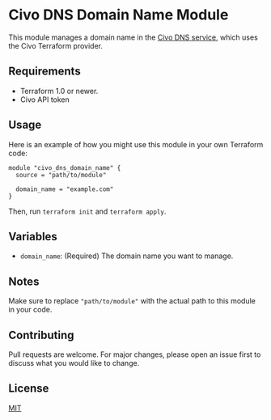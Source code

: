 
# Civo DNS Domain Name Module

This module manages a domain name in the [Civo DNS service](https://www.civo.com/), which uses the Civo Terraform provider.

## Requirements

- Terraform 1.0 or newer.
- Civo API token

## Usage

Here is an example of how you might use this module in your own Terraform code:

```hcl
module "civo_dns_domain_name" {
  source = "path/to/module"

  domain_name = "example.com"
}
```

Then, run `terraform init` and `terraform apply`.

## Variables

- `domain_name`: (Required) The domain name you want to manage.

## Notes

Make sure to replace `"path/to/module"` with the actual path to this module in your code.

## Contributing

Pull requests are welcome. For major changes, please open an issue first to discuss what you would like to change.

## License

[MIT](https://choosealicense.com/licenses/mit/)
